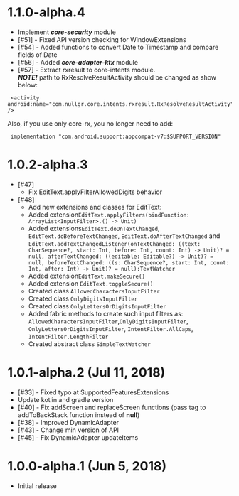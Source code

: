 # 1.1.0-alpha.4
* Implement ***core-security*** module
* [#51] - Fixed API version checking for WindowExtensions
* [#54] - Added functions to convert Date to Timestamp and compare fields of Date
* [#56] - Added ***core-adapter-ktx*** module
* [#57] - Extract rxresult to core-intents module.
  <br/> ***NOTE!*** path to RxResolveResultActivity should
be changed as show below:
```
 <activity android:name="com.nullgr.core.intents.rxresult.RxResolveResultActivity" />
```
Also, if you use only core-rx, you no longer need to add:
```
 implementation "com.android.support:appcompat-v7:$SUPPORT_VERSION"
```

# 1.0.2-alpha.3
* [#47] 
    - Fix EditText.applyFilterAllowedDigits behavior
* [#48] 
    - Add new extensions and classes for EditText:
    - Added extension```EditText.applyFilters(bindFunction: ArrayList<InputFilter>.() -> Unit)```
    - Added extensions```EditText.doOnTextChanged```, ```EditText.doBeforeTextChanged```, ```EditText.doAfterTextChanged``` 
    and ```EditText.addTextChangedListener(onTextChanged: ((text: CharSequence?, start: Int, before: Int, count: Int) -> Unit)? = null,
                                               afterTextChanged: ((editable: Editable?) -> Unit)? = null,
                                               beforeTextChanged: ((s: CharSequence?, start: Int, count: Int, after: Int) -> Unit)? = null):TextWatcher```
    - Added extension```EditText.makeSecure()```
    - Added extension ```EditText.toggleSecure()```
    - Created class ```AllowedCharactersInputFilter```
    - Created class ```OnlyDigitsInputFilter```
    - Created class ```OnlyLettersOrDigitsInputFilter```
    - Added fabric methods to create such input filters as:
     ```AllowedCharactersInputFilter```,```OnlyDigitsInputFilter```,
     ```OnlyLettersOrDigitsInputFilter```, ```IntentFilter.AllCaps```,
     ```IntentFilter.LengthFilter```
    - Created abstract class ```SimpleTextWatcher``` 
# 1.0.1-alpha.2 (Jul 11, 2018)
* [#33] - Fixed typo at SupportedFeaturesExtensions
* Update kotlin and gradle version
* [#40] - Fix addScreen and replaceScreen functions 
(pass tag to addToBackStack function instead of **null**)
* [#38] - Improved DynamicAdapter
* [#43] - Change min version of API
* [#45] - Fix DynamicAdapter updateItems

# 1.0.0-alpha.1 (Jun 5, 2018)

* Initial release